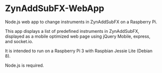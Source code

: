 # ZynAddSubFX-WebApp
Node.js web app to change instruments in ZynAddSubFX on a Raspberry Pi.

This app displays a list of predefined instruments in ZynAddSubFX, displayed as a mobile optimized web page using jQuery Mobile, express, and socket.io.

It is intended to run on a Raspberry Pi 3 with Raspbian Jessie Lite (Debian 8).

Node.js is required.


